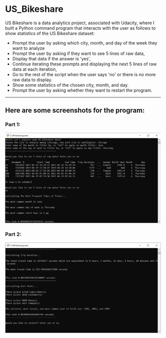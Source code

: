 # US_Bikeshare
US Bikeshare is a data analytics project, associated with Udacity, where I built a Python command program that interacts with the user as follows to show statistics of the US Bikeshare dataset:
  * Prompt the user by asking which city, month, and day of the week they want to analyze
  * Prompt the user by asking if they want to see 5 lines of raw data,
  * Display that data if the answer is 'yes',
  * Continue iterating these prompts and displaying the next 5 lines of raw data at each iteration,
  * Go to the rest of the script when the user says 'no' or there is no more raw data to display.
  * Show some statistics of the chosen city, month, and day.
  * Prompt the user by asking whether they want to restart the program.

***
## Here are some screenshots for the program:

### Part 1:

![alt text](https://github.com/moamenabdelrahman/US_Bikeshare/blob/main/Images/Shot1.png?raw=true)

### Part 2:

![alt text](https://github.com/moamenabdelrahman/US_Bikeshare/blob/main/Images/Shot2.png?raw=true)
